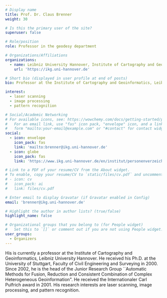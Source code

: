 ```yaml
---
# Display name
title: Prof. Dr. Claus Brenner
weight: 30

# Is this the primary user of the site?
superuser: false

# Role/position
role: Professor in the geodesy department 

# Organizations/Affiliations
organizations:
  - name: Leibniz University Hannover, Institute of Cartography and Geoinformatics (IKG), Germany
    url: 'https://ikg.uni-hannover.de'

# Short bio (displayed in user profile at end of posts)
bio: Professor at the Institute of Cartography and Geoinformatics, Leibniz University Hannover. 

interest:
  - laser scanning
  - image processing
  - pattern recognition

# Social/Academic Networking
# For available icons, see: https://wowchemy.com/docs/getting-started/page-builder/#icons
#   For an email link, use "fas" icon pack, "envelope" icon, and a link in the
#   form "mailto:your-email@example.com" or "#contact" for contact widget.
social:
  - icon: envelope
    icon_pack: fas
    link: 'mailto:brenner@ikg.uni-hannover.de'
  - icon: globe
    icon_pack: fas
    link: 'https://www.ikg.uni-hannover.de/en/institut/personenverzeichnis/brenner'

# Link to a PDF of your resume/CV from the About widget.
# To enable, copy your resume/CV to `static/files/cv.pdf` and uncomment the lines below.
# - icon: cv
#   icon_pack: ai
#   link: files/cv.pdf

# Enter email to display Gravatar (if Gravatar enabled in Config)
email: 'brenner@ikg.uni-hannover.de'

# Highlight the author in author lists? (true/false)
highlight_name: false

# Organizational groups that you belong to (for People widget)
#   Set this to `[]` or comment out if you are not using People widget.
user_groups:
  - Organizers
---
```

His is currently a professor at the Institute of Cartography and Geoinformatics, Leibniz University Hannover. He received his Ph.D. at the University of Stuttgart, Faculty of Civil Engineering and Surveying in 2000. Since 2002, he is the head of the Junior Research Group ``Automatic Methods for Fusion, Reduction and Consistent Combination of Complex Heterogeneous Geoinformation". He received the Internationaler Carl Pulfrich award in 2001. His research interests are laser scanning, image processing, and pattern recognition.
